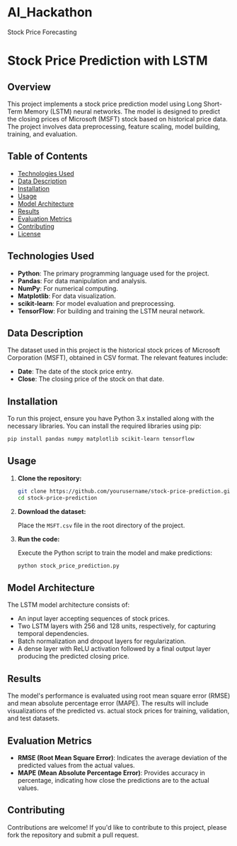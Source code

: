 # AI_Hackathon
Stock Price Forecasting
# Stock Price Prediction with LSTM
## Overview

This project implements a stock price prediction model using Long Short-Term Memory (LSTM) neural networks. The model is designed to predict the closing prices of Microsoft (MSFT) stock based on historical price data. The project involves data preprocessing, feature scaling, model building, training, and evaluation.

## Table of Contents

- [Technologies Used](#technologies-used)
- [Data Description](#data-description)
- [Installation](#installation)
- [Usage](#usage)
- [Model Architecture](#model-architecture)
- [Results](#results)
- [Evaluation Metrics](#evaluation-metrics)
- [Contributing](#contributing)
- [License](#license)

## Technologies Used

- **Python**: The primary programming language used for the project.
- **Pandas**: For data manipulation and analysis.
- **NumPy**: For numerical computing.
- **Matplotlib**: For data visualization.
- **scikit-learn**: For model evaluation and preprocessing.
- **TensorFlow**: For building and training the LSTM neural network.

## Data Description

The dataset used in this project is the historical stock prices of Microsoft Corporation (MSFT), obtained in CSV format. The relevant features include:

- **Date**: The date of the stock price entry.
- **Close**: The closing price of the stock on that date.

## Installation

To run this project, ensure you have Python 3.x installed along with the necessary libraries. You can install the required libraries using pip:

```bash
pip install pandas numpy matplotlib scikit-learn tensorflow
```

## Usage

1. **Clone the repository:**

   ```bash
   git clone https://github.com/yourusername/stock-price-prediction.git
   cd stock-price-prediction
   ```

2. **Download the dataset:**

   Place the `MSFT.csv` file in the root directory of the project.

3. **Run the code:**

   Execute the Python script to train the model and make predictions:

   ```bash
   python stock_price_prediction.py
   ```

## Model Architecture

The LSTM model architecture consists of:

- An input layer accepting sequences of stock prices.
- Two LSTM layers with 256 and 128 units, respectively, for capturing temporal dependencies.
- Batch normalization and dropout layers for regularization.
- A dense layer with ReLU activation followed by a final output layer producing the predicted closing price.

## Results

The model's performance is evaluated using root mean square error (RMSE) and mean absolute percentage error (MAPE). The results will include visualizations of the predicted vs. actual stock prices for training, validation, and test datasets.

## Evaluation Metrics

- **RMSE (Root Mean Square Error)**: Indicates the average deviation of the predicted values from the actual values.
- **MAPE (Mean Absolute Percentage Error)**: Provides accuracy in percentage, indicating how close the predictions are to the actual values.

## Contributing

Contributions are welcome! If you'd like to contribute to this project, please fork the repository and submit a pull request.
